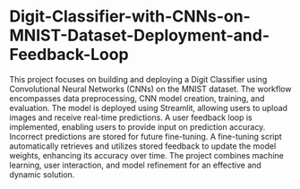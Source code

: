 # Digit-Classifier-with-CNNs-on-MNIST-Dataset-Deployment-and-Feedback-Loop

This project focuses on building and deploying a Digit Classifier using Convolutional Neural Networks (CNNs) on the MNIST dataset. The workflow encompasses data preprocessing, CNN model creation, training, and evaluation. The model is deployed using Streamlit, allowing users to upload images and receive real-time predictions. A user feedback loop is implemented, enabling users to provide input on prediction accuracy. Incorrect predictions are stored for future fine-tuning. A fine-tuning script automatically retrieves and utilizes stored feedback to update the model weights, enhancing its accuracy over time. The project combines machine learning, user interaction, and model refinement for an effective and dynamic solution.